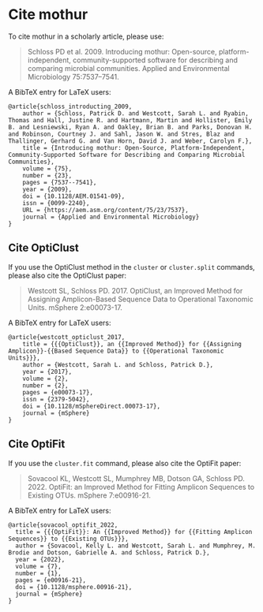 # Cite mothur

To cite mothur in a scholarly article, please use:

> Schloss PD et al. 2009. Introducing mothur: Open-source, platform-independent, community-supported software for describing and comparing microbial communities. Applied and Environmental Microbiology 75:7537–7541.

A BibTeX entry for LaTeX users:

```TeX
@article{schloss_introducting_2009,
	author = {Schloss, Patrick D. and Westcott, Sarah L. and Ryabin, Thomas and Hall, Justine R. and Hartmann, Martin and Hollister, Emily B. and Lesniewski, Ryan A. and Oakley, Brian B. and Parks, Donovan H. and Robinson, Courtney J. and Sahl, Jason W. and Stres, Blaz and Thallinger, Gerhard G. and Van Horn, David J. and Weber, Carolyn F.},
	title = {Introducing mothur: Open-Source, Platform-Independent, Community-Supported Software for Describing and Comparing Microbial Communities},
	volume = {75},
	number = {23},
	pages = {7537--7541},
	year = {2009},
	doi = {10.1128/AEM.01541-09},
	issn = {0099-2240},
	URL = {https://aem.asm.org/content/75/23/7537},
	journal = {Applied and Environmental Microbiology}
}
```

## Cite OptiClust

If you use the OptiClust method in the `cluster` or `cluster.split` commands,
please also cite the OptiClust paper:

> Westcott SL, Schloss PD. 2017. OptiClust, an Improved Method for Assigning Amplicon-Based Sequence Data to Operational Taxonomic Units. mSphere 2:e00073-17.

A BibTeX entry for LaTeX users:

```TeX
@article{westcott_opticlust_2017,
    title = {{{OptiClust}}, an {{Improved Method}} for {{Assigning Amplicon}}-{{Based Sequence Data}} to {{Operational Taxonomic Units}}},
    author = {Westcott, Sarah L. and Schloss, Patrick D.},
    year = {2017},
    volume = {2},
    number = {2},
    pages = {e00073-17},
    issn = {2379-5042},
    doi = {10.1128/mSphereDirect.00073-17},
    journal = {mSphere}
}
```

## Cite OptiFit

If you use the `cluster.fit` command, please also cite the OptiFit paper:

> Sovacool KL, Westcott SL, Mumphrey MB, Dotson GA, Schloss PD. 2022. OptiFit: an Improved Method for Fitting Amplicon Sequences to Existing OTUs. mSphere 7:e00916-21.

A BibTeX entry for LaTeX users:

```TeX
@article{sovacool_optifit_2022,
  title = {{{OptiFit}}: An {{Improved Method}} for {{Fitting Amplicon Sequences}} to {{Existing OTUs}}},
  author = {Sovacool, Kelly L. and Westcott, Sarah L. and Mumphrey, M. Brodie and Dotson, Gabrielle A. and Schloss, Patrick D.},
  year = {2022},
  volume = {7},
  number = {1},
  pages = {e00916-21},
  doi = {10.1128/msphere.00916-21},
  journal = {mSphere}
}
```
